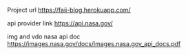 Project url
https://faii-blog.herokuapp.com/

api provider link
https://api.nasa.gov/

img and vdo nasa api doc
https://images.nasa.gov/docs/images.nasa.gov_api_docs.pdf